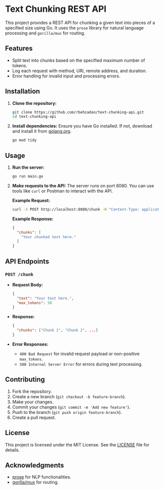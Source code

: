 # Text Chunking REST API

This project provides a REST API for chunking a given text into pieces of a specified size using Go. It uses the `prose` library for natural language processing and `gorilla/mux` for routing.

## Features

- Split text into chunks based on the specified maximum number of tokens.
- Log each request with method, URI, remote address, and duration.
- Error handling for invalid input and processing errors.

## Installation

1. **Clone the repository:**
   ```sh
   git clone https://github.com/rbehzadan/text-chunking-api.git
   cd text-chunking-api
   ```

2. **Install dependencies:**
   Ensure you have Go installed. If not, download and install it from [golang.org](https://golang.org/dl/).

   ```sh
   go mod tidy
   ```

## Usage

1. **Run the server:**
   ```sh
   go run main.go
   ```

2. **Make requests to the API:**
   The server runs on port 8080. You can use tools like `curl` or Postman to interact with the API.

   **Example Request:**
   ```sh
   curl -X POST http://localhost:8080/chunk -H "Content-Type: application/json" -d '{"text": "Your text here.", "max_tokens": 50}'
   ```

   **Example Response:**
   ```json
   {
     "chunks": [
       "Your chunked text here."
     ]
   }
   ```

## API Endpoints

### `POST /chunk`

- **Request Body:**
  ```json
  {
    "text": "Your text here.",
    "max_tokens": 50
  }
  ```

- **Response:**
  ```json
  {
    "chunks": ["Chunk 1", "Chunk 2", ...]
  }
  ```

- **Error Responses:**
  - `400 Bad Request` for invalid request payload or non-positive `max_tokens`.
  - `500 Internal Server Error` for errors during text processing.

## Contributing

1. Fork the repository.
2. Create a new branch (`git checkout -b feature-branch`).
3. Make your changes.
4. Commit your changes (`git commit -m 'Add new feature'`).
5. Push to the branch (`git push origin feature-branch`).
6. Create a pull request.

## License

This project is licensed under the MIT License. See the [LICENSE](LICENSE) file for details.

## Acknowledgments

- [prose](https://github.com/jdkato/prose) for NLP functionalities.
- [gorilla/mux](https://github.com/gorilla/mux) for routing.

